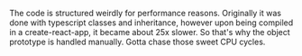 The code is structured weirdly for performance reasons. Originally it was done with typescript classes and inheritance, however upon being compiled in a create-react-app, it became about 25x slower. So that's why the object prototype is handled manually. Gotta chase those sweet CPU cycles.
